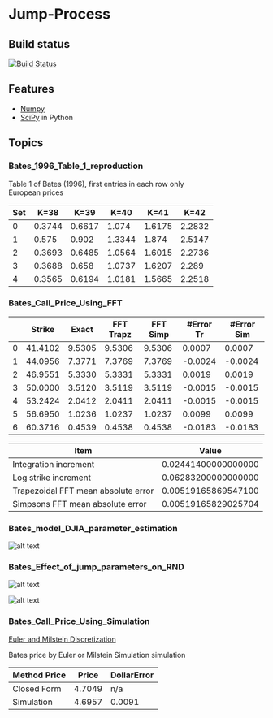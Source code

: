 # Jump-Process #

## Build status ##

[![Build Status](http://img.shields.io/travis/badges/badgerbadgerbadger.svg?style=flat-square)](https://github.com/moyixinqing/Greeks)

## Features ##
- [Numpy](http://www.numpy.org) 
- [SciPy](https://www.scipy.org) in Python

## Topics ##
### Bates_1996_Table_1_reproduction ###
Table 1 of Bates (1996), first entries in each row only <br/>
European prices <br/>

| Set | K=38   | K=39   | K=40   | K=41   | K=42   |
|-----|--------|--------|--------|--------|--------|
| 0   | 0.3744 | 0.6617 | 1.074  | 1.6175 | 2.2832 |
| 1   | 0.575  | 0.902  | 1.3344 | 1.874  | 2.5147 |
| 2   | 0.3693 | 0.6485 | 1.0564 | 1.6015 | 2.2736 |
| 3   | 0.3688 | 0.658  | 1.0737 | 1.6207 | 2.289  |
| 4   | 0.3565 | 0.6194 | 1.0181 | 1.5665 | 2.2518 |

### Bates_Call_Price_Using_FFT ###

|   | Strike  | Exact  | FFT Trapz | FFT Simp | #Error Tr | #Error Sim |
|---|---------|--------|-----------|----------|-----------|------------|
| 0 | 41.4102 | 9.5305 | 9.5306    | 9.5306   | 0.0007    | 0.0007     |
| 1 | 44.0956 | 7.3771 | 7.3769    | 7.3769   | -0.0024   | -0.0024    |
| 2 | 46.9551 | 5.3330 | 5.3331    | 5.3331   | 0.0019    | 0.0019     |
| 3 | 50.0000 | 3.5120 | 3.5119    | 3.5119   | -0.0015   | -0.0015    |
| 4 | 53.2424 | 2.0412 | 2.0411    | 2.0411   | -0.0015   | -0.0015    |
| 5 | 56.6950 | 1.0236 | 1.0237    | 1.0237   | 0.0099    | 0.0099     |
| 6 | 60.3716 | 0.4539 | 0.4538    | 0.4538   | -0.0183   | -0.0183    |

| Item                                | Value               |
|-------------------------------------|---------------------|
| Integration increment               | 0.02441400000000000 |
| Log strike increment                | 0.06283200000000000 |
| Trapezoidal FFT mean absolute error | 0.00519165869547100 |
| Simpsons FFT mean absolute error    | 0.00519165829025704 |

### Bates_model_DJIA_parameter_estimation ###
![alt text](https://github.com/moyixinqing/Jump-Process/blob/master/Bates_model_DJIA_parameter_estimation/Market%20and%20Bates%20Implied%20Volatilities%20from%20Puts%20on%20DIA.jpg)

### Bates_Effect_of_jump_parameters_on_RND ###
![alt text](https://github.com/moyixinqing/Jump-Process/blob/master/Bates_Effect_of_jump_parameters_on_RND/Implied%20and%20Local%20Volatility.jpg)

![alt text](https://github.com/moyixinqing/Jump-Process/blob/master/Bates_Effect_of_jump_parameters_on_RND/Effect%20of%20Jump%20Parameters%20on%20Risk%20Netural%20Densities.jpg)

### Bates_Call_Price_Using_Simulation ###
[Euler and Milstein Discretization](https://github.com/moyixinqing/Jump-Process/blob/master/Bates_Call_Price_Using_Simulation/Euler%20and%20Milstein%20Discretization.pdf)

Bates price by Euler or Milstein Simulation simulation <br/>

| Method Price | Price  | DollarError |
|--------------|--------|-------------|
| Closed Form  | 4.7049 | n/a         |
| Simulation   | 4.6957 | 0.0091      |


